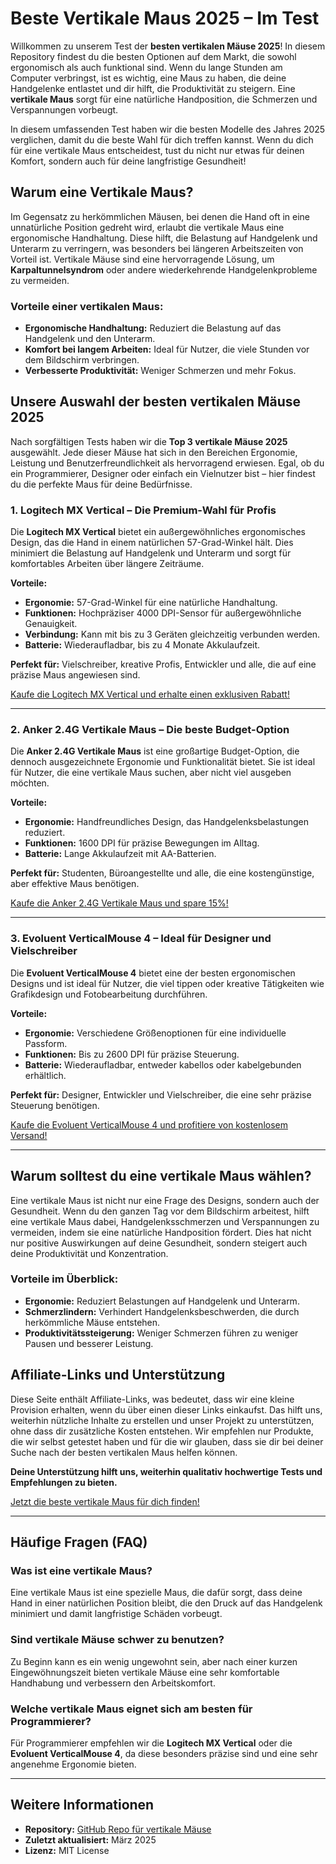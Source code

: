 # Beste Vertikale Maus 2025 – Im Test

Willkommen zu unserem Test der **besten vertikalen Mäuse 2025**! In diesem Repository findest du die besten Optionen auf dem Markt, die sowohl ergonomisch als auch funktional sind. Wenn du lange Stunden am Computer verbringst, ist es wichtig, eine Maus zu haben, die deine Handgelenke entlastet und dir hilft, die Produktivität zu steigern. Eine **vertikale Maus** sorgt für eine natürliche Handposition, die Schmerzen und Verspannungen vorbeugt.

In diesem umfassenden Test haben wir die besten Modelle des Jahres 2025 verglichen, damit du die beste Wahl für dich treffen kannst. Wenn du dich für eine vertikale Maus entscheidest, tust du nicht nur etwas für deinen Komfort, sondern auch für deine langfristige Gesundheit!

## Warum eine Vertikale Maus?

Im Gegensatz zu herkömmlichen Mäusen, bei denen die Hand oft in eine unnatürliche Position gedreht wird, erlaubt die vertikale Maus eine ergonomische Handhaltung. Diese hilft, die Belastung auf Handgelenk und Unterarm zu verringern, was besonders bei längeren Arbeitszeiten von Vorteil ist. Vertikale Mäuse sind eine hervorragende Lösung, um **Karpaltunnelsyndrom** oder andere wiederkehrende Handgelenkprobleme zu vermeiden.

### Vorteile einer vertikalen Maus:
- **Ergonomische Handhaltung:** Reduziert die Belastung auf das Handgelenk und den Unterarm.
- **Komfort bei langem Arbeiten:** Ideal für Nutzer, die viele Stunden vor dem Bildschirm verbringen.
- **Verbesserte Produktivität:** Weniger Schmerzen und mehr Fokus.

## Unsere Auswahl der besten vertikalen Mäuse 2025

Nach sorgfältigen Tests haben wir die **Top 3 vertikale Mäuse 2025** ausgewählt. Jede dieser Mäuse hat sich in den Bereichen Ergonomie, Leistung und Benutzerfreundlichkeit als hervorragend erwiesen. Egal, ob du ein Programmierer, Designer oder einfach ein Vielnutzer bist – hier findest du die perfekte Maus für deine Bedürfnisse.

### 1. Logitech MX Vertical – Die Premium-Wahl für Profis

Die **Logitech MX Vertical** bietet ein außergewöhnliches ergonomisches Design, das die Hand in einem natürlichen 57-Grad-Winkel hält. Dies minimiert die Belastung auf Handgelenk und Unterarm und sorgt für komfortables Arbeiten über längere Zeiträume.

**Vorteile:**
- **Ergonomie:** 57-Grad-Winkel für eine natürliche Handhaltung.
- **Funktionen:** Hochpräziser 4000 DPI-Sensor für außergewöhnliche Genauigkeit.
- **Verbindung:** Kann mit bis zu 3 Geräten gleichzeitig verbunden werden.
- **Batterie:** Wiederaufladbar, bis zu 4 Monate Akkulaufzeit.

**Perfekt für:** Vielschreiber, kreative Profis, Entwickler und alle, die auf eine präzise Maus angewiesen sind.

[Kaufe die Logitech MX Vertical und erhalte einen exklusiven Rabatt!](#)

---

### 2. Anker 2.4G Vertikale Maus – Die beste Budget-Option

Die **Anker 2.4G Vertikale Maus** ist eine großartige Budget-Option, die dennoch ausgezeichnete Ergonomie und Funktionalität bietet. Sie ist ideal für Nutzer, die eine vertikale Maus suchen, aber nicht viel ausgeben möchten.

**Vorteile:**
- **Ergonomie:** Handfreundliches Design, das Handgelenksbelastungen reduziert.
- **Funktionen:** 1600 DPI für präzise Bewegungen im Alltag.
- **Batterie:** Lange Akkulaufzeit mit AA-Batterien.

**Perfekt für:** Studenten, Büroangestellte und alle, die eine kostengünstige, aber effektive Maus benötigen.

[Kaufe die Anker 2.4G Vertikale Maus und spare 15%!](#)

---

### 3. Evoluent VerticalMouse 4 – Ideal für Designer und Vielschreiber

Die **Evoluent VerticalMouse 4** bietet eine der besten ergonomischen Designs und ist ideal für Nutzer, die viel tippen oder kreative Tätigkeiten wie Grafikdesign und Fotobearbeitung durchführen.

**Vorteile:**
- **Ergonomie:** Verschiedene Größenoptionen für eine individuelle Passform.
- **Funktionen:** Bis zu 2600 DPI für präzise Steuerung.
- **Batterie:** Wiederaufladbar, entweder kabellos oder kabelgebunden erhältlich.

**Perfekt für:** Designer, Entwickler und Vielschreiber, die eine sehr präzise Steuerung benötigen.

[Kaufe die Evoluent VerticalMouse 4 und profitiere von kostenlosem Versand!](#)

---

## Warum solltest du eine vertikale Maus wählen?

Eine vertikale Maus ist nicht nur eine Frage des Designs, sondern auch der Gesundheit. Wenn du den ganzen Tag vor dem Bildschirm arbeitest, hilft eine vertikale Maus dabei, Handgelenksschmerzen und Verspannungen zu vermeiden, indem sie eine natürliche Handposition fördert. Dies hat nicht nur positive Auswirkungen auf deine Gesundheit, sondern steigert auch deine Produktivität und Konzentration.

### Vorteile im Überblick:
- **Ergonomie:** Reduziert Belastungen auf Handgelenk und Unterarm.
- **Schmerzlindern:** Verhindert Handgelenksbeschwerden, die durch herkömmliche Mäuse entstehen.
- **Produktivitätssteigerung:** Weniger Schmerzen führen zu weniger Pausen und besserer Leistung.

## Affiliate-Links und Unterstützung

Diese Seite enthält Affiliate-Links, was bedeutet, dass wir eine kleine Provision erhalten, wenn du über einen dieser Links einkaufst. Das hilft uns, weiterhin nützliche Inhalte zu erstellen und unser Projekt zu unterstützen, ohne dass dir zusätzliche Kosten entstehen. Wir empfehlen nur Produkte, die wir selbst getestet haben und für die wir glauben, dass sie dir bei deiner Suche nach der besten vertikalen Maus helfen können.

**Deine Unterstützung hilft uns, weiterhin qualitativ hochwertige Tests und Empfehlungen zu bieten.**

[Jetzt die beste vertikale Maus für dich finden!](#)

---

## Häufige Fragen (FAQ)

### Was ist eine vertikale Maus?
Eine vertikale Maus ist eine spezielle Maus, die dafür sorgt, dass deine Hand in einer natürlichen Position bleibt, die den Druck auf das Handgelenk minimiert und damit langfristige Schäden vorbeugt.

### Sind vertikale Mäuse schwer zu benutzen?
Zu Beginn kann es ein wenig ungewohnt sein, aber nach einer kurzen Eingewöhnungszeit bieten vertikale Mäuse eine sehr komfortable Handhabung und verbessern den Arbeitskomfort.

### Welche vertikale Maus eignet sich am besten für Programmierer?
Für Programmierer empfehlen wir die **Logitech MX Vertical** oder die **Evoluent VerticalMouse 4**, da diese besonders präzise sind und eine sehr angenehme Ergonomie bieten.

---

## Weitere Informationen

- **Repository:** [GitHub Repo für vertikale Mäuse](https://github.com/dein-repository-link)
- **Zuletzt aktualisiert:** März 2025
- **Lizenz:** MIT License
